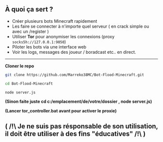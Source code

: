 ## À quoi ça sert ?

- Créer plusieurs bots Minecraft rapidement
- Les faire se connecter à n'importe quel serveur ( en crack simple ou avec un /register )
- Utiliser **Tor** pour anonymiser les connexions (proxy `socks5h://127.0.0.1:9050`)
- Piloter les bots via une interface web
- Voir les logs, messages des joueur / boradcast etc.. en direct.

---

**Cloner le repo**

```bash
git clone https://github.com/Marreko38MC/Bot-Flood-Minecraft.git

cd Bot-Flood-Minecraft

node server.js
```

**(Sinon faite juste cd c:/emplacement/de/votre/dossier , node server.js)**

**(Lancer tor_controller.bat avant pour activer le proxie)**

## ( /!\ Je ne suis pas résponsable de son utilisation, il doit être utiliser à des fins "éducatives" /!\ )
